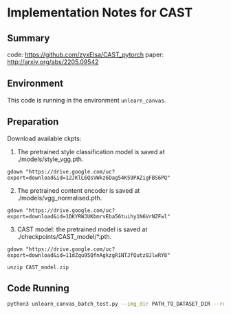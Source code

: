 # Implementation Notes for CAST

## Summary
code: https://github.com/zyxElsa/CAST_pytorch
paper: http://arxiv.org/abs/2205.09542

## Environment

This code is running in the environment `unlearn_canvas`.

## Preparation

Download available ckpts:
1. The pretrained style classification model is saved at ./models/style_vgg.pth.  
```
gdown "https://drive.google.com/uc?export=download&id=12JKlL6QsVWkz6Dag54K59PAZigFBS6PQ"
```

2. The pretrained content encoder is saved at ./models/vgg_normalised.pth.  
```
gdown "https://drive.google.com/uc?export=download&id=1DKYRWJUKbmrvEba56tuihy1N6VrNZFwl"
```

3. CAST model: the pretrained model is saved at ./checkpoints/CAST_model/*.pth.
```
gdown "https://drive.google.com/uc?export=download&id=11dZqu95QfnAgkzgR1NTJfQutz8JlwRY8"
```
```
unzip CAST_model.zip
```

## Code Running
```bash
python3 unlearn_canvas_batch_test.py --img_dir PATH_TO_DATASET_DIR --results_dir ./eval_results/style_transfer/cast/style60/ --name CAST_model
```